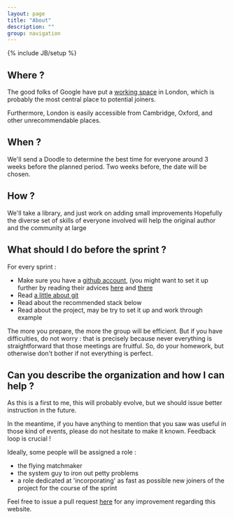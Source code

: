 ```yaml
---
layout: page
title: "About"
description: ""
group: navigation
---
```

{% include JB/setup %}

## Where ?


The good folks of Google have put a [working space](http://www.campuslondon.com/workspace/) in London, which is probably the most central place to potential joiners.

Furthermore, London is easily accessible from Cambridge, Oxford, and other unrecommendable places.


## When ?

We'll send a Doodle to determine the best time for everyone around 3 weeks before the planned period.
Two weeks before, the date will be chosen.


## How ?

We'll take a library, and just work on adding small improvements
Hopefully the diverse set of skills of everyone involved will help the original author and the community at large


## What should I do before the sprint ?

For every sprint :

* Make sure you have a [github account](https://github.com/signup/free), (you might want to set it up further by reading their advices [here](https://help.github.com/articles/set-up-git) and [there](https://help.github.com/articles/generating-ssh-keys)
* Read [a little about git](http://learn.github.com/p/intro.html) 
* Read about the recommended stack below
* Read about the project, may be try to set it up and work through example

The more you prepare, the more the group will be efficient. 
But if you have difficulties, do not worry : that is precisely because never everything is straightforward that those meetings are fruitful.
So, do your homework, but otherwise don't bother if not everything is perfect.




## Can you describe the organization and how I can help ?

As this is a first to me, this will probably evolve, but we should issue better instruction in the future.

In the meantime, if you have anything to mention that you saw was useful in those kind of events, please do not hesitate to make it known.
Feedback loop is crucial !

Ideally, some people will be assigned a role :

- the flying matchmaker
- the system guy to iron out petty problems
- a role dedicated at 'incorporating' as fast as possible new joiners of the project for the course of the sprint


Feel free to issue a pull request [here](https://github.com/FSharpCommunityCodeSprint/fsharpcommunitycodesprint.github.com) for any improvement regarding this website.

